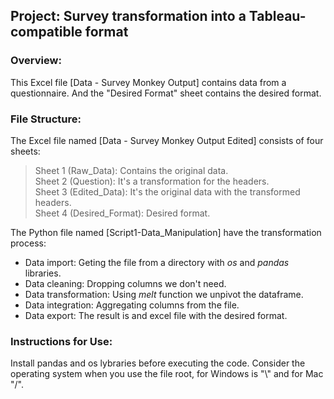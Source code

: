 ## **Project: Survey transformation into a Tableau-compatible format**

### Overview:
This Excel file [Data - Survey Monkey Output] contains data from a questionnaire. And the "Desired Format" sheet contains the desired format.

### File Structure:
The Excel file named [Data - Survey Monkey Output Edited] consists of four sheets:

> Sheet 1 (Raw_Data): Contains the original data.<br>
> Sheet 2 (Question): It's a transformation for the headers.<br>
> Sheet 3 (Edited_Data): It's the original data with the transformed headers.<br>
> Sheet 4 (Desired_Format): Desired format.<br>

The Python file named [Script1-Data_Manipulation] have the transformation process:
  - Data import: Geting the file from a directory with _os_ and _pandas_ libraries.
  - Data cleaning: Dropping columns we don't need.
  - Data transformation: Using _melt_ function we unpivot the dataframe.
  - Data integration: Aggregating columns from the file.
  - Data export: The result is and excel file with the desired format.

### Instructions for Use:
Install pandas and os lybraries before executing the code.
Consider the operating system when you use the file root, for Windows is "\\" and for Mac "/".
